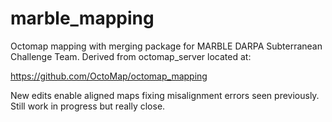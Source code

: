 marble_mapping
===============

Octomap mapping with merging package for MARBLE DARPA Subterranean Challenge Team.  Derived from octomap_server located at:

https://github.com/OctoMap/octomap_mapping

New edits enable aligned maps fixing misalignment errors seen previously. Still work in progress but really close.  
